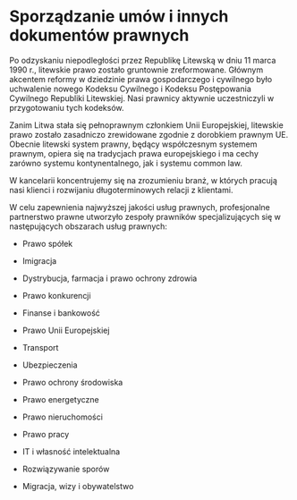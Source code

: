 # Sporządzanie umów i innych dokumentów prawnych

Po odzyskaniu niepodległości przez Republikę Litewską w dniu 11 marca 1990 r., litewskie prawo zostało gruntownie zreformowane. Głównym akcentem reformy w dziedzinie prawa gospodarczego i cywilnego było uchwalenie nowego Kodeksu Cywilnego i Kodeksu Postępowania Cywilnego Republiki Litewskiej. Nasi prawnicy aktywnie uczestniczyli w przygotowaniu tych kodeksów.

Zanim Litwa stała się pełnoprawnym członkiem Unii Europejskiej, litewskie prawo zostało zasadniczo zrewidowane zgodnie z dorobkiem prawnym UE. Obecnie litewski system prawny, będący współczesnym systemem prawnym, opiera się na tradycjach prawa europejskiego i ma cechy zarówno systemu kontynentalnego, jak i systemu common law.

W kancelarii koncentrujemy się na zrozumieniu branż, w których pracują nasi klienci i rozwijaniu długoterminowych relacji z klientami.

W celu zapewnienia najwyższej jakości usług prawnych, profesjonalne partnerstwo prawne utworzyło zespoły prawników specjalizujących się w następujących obszarach usług prawnych:

- Prawo spółek

- Imigracja

- Dystrybucja, farmacja i prawo ochrony zdrowia

- Prawo konkurencji

- Finanse i bankowość

- Prawo Unii Europejskiej

- Transport

- Ubezpieczenia

- Prawo ochrony środowiska

- Prawo energetyczne

- Prawo nieruchomości

- Prawo pracy

- IT i własność intelektualna

- Rozwiązywanie sporów

- Migracja, wizy i obywatelstwo 
